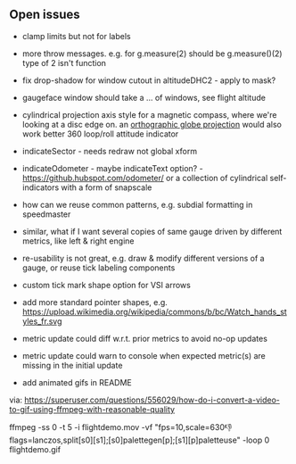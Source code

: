 ## Open issues

- clamp limits but not for labels

- more throw messages. e.g. for g.measure(2) should be g.measure()(2) type of 2 isn't function

- fix drop-shadow for window cutout in altitudeDHC2 - apply to mask?

- gaugeface window should take a ... of windows, see flight altitude

- cylindrical projection axis style for a magnetic compass, where we're looking at a disc edge on.
  an [orthographic globe projection](https://github.com/d3/d3-geo#geoOrthographic)
  would also work better 360 loop/roll attitude indicator

- indicateSector - needs redraw not global xform

- indicateOdometer - maybe indicateText option? - https://github.hubspot.com/odometer/
  or a collection of cylindrical self-indicators with a form of snapscale

- how can we reuse common patterns, e.g. subdial formatting in speedmaster

- similar, what if I want several copies of same gauge driven by different metrics, like left & right engine

- re-usability is not great, e.g. draw & modify different versions of a gauge, or reuse tick labeling components

- custom tick mark shape option for VSI arrows

- add more standard pointer shapes, e.g. https://upload.wikimedia.org/wikipedia/commons/b/bc/Watch_hands_styles_fr.svg

- metric update could diff w.r.t. prior metrics to avoid no-op updates

- metric update could warn to console when expected metric(s) are missing in the initial update

- add animated gifs in README

via: https://superuser.com/questions/556029/how-do-i-convert-a-video-to-gif-using-ffmpeg-with-reasonable-quality

ffmpeg -ss 0 -t 5 -i flightdemo.mov -vf "fps=10,scale=630:-1:flags=lanczos,split[s0][s1];[s0]palettegen[p];[s1][p]paletteuse" -loop 0 flightdemo.gif


